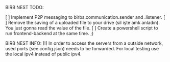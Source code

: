 BIRB NEST TODO:

[ ] Implement P2P messaging to birbs.communication.sender and .listener.
[ ] Remove the saving of a uploaded file to your drive (sil işte amk anladın). You just gonna read the value of the file.
[ ] Create a powershell script to run frontend-backend at the same time. ;)

BIRB NEST INFO:
[!] In order to access the servers from a outside network, used ports (see config.json) needs to be forwarded. For local testing
use the local ipv4 instead of public ipv4.